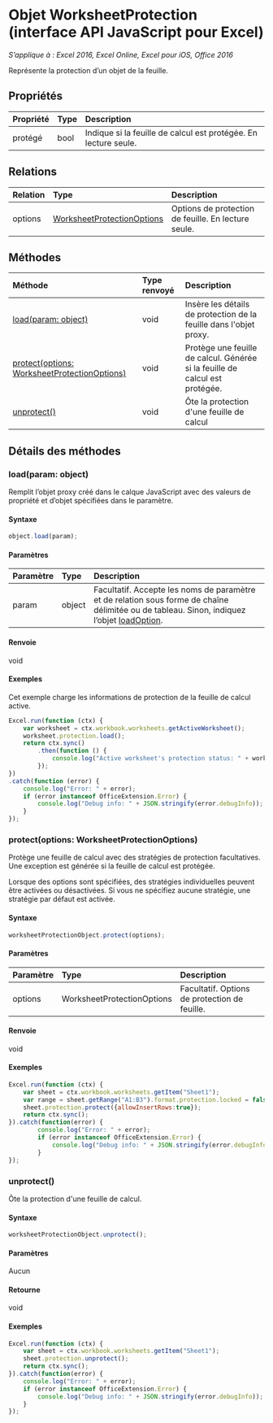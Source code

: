 # <a name="worksheetprotection-object-(javascript-api-for-excel)"></a>Objet WorksheetProtection (interface API JavaScript pour Excel)

_S’applique à : Excel 2016, Excel Online, Excel pour iOS, Office 2016_

Représente la protection d’un objet de la feuille.

## <a name="properties"></a>Propriétés

| Propriété     | Type   |Description
|:---------------|:--------|:----------|
|protégé|bool|Indique si la feuille de calcul est protégée. En lecture seule.|

## <a name="relationships"></a>Relations
| Relation | Type   |Description|
|:---------------|:--------|:----------|
|options|[WorksheetProtectionOptions](worksheetprotectionoptions.md)|Options de protection de feuille. En lecture seule.|

## <a name="methods"></a>Méthodes

| Méthode           | Type renvoyé    |Description|
|:---------------|:--------|:----------|
|[load(param: object)](#loadparam-object)|void|Insère les détails de protection de la feuille dans l'objet proxy.|
|[protect(options: WorksheetProtectionOptions)](#protectoptions-worksheetprotectionoption)|void|Protège une feuille de calcul. Générée si la feuille de calcul est protégée.|
|[unprotect()](#unprotect)|void|Ôte la protection d'une feuille de calcul|

## <a name="method-details"></a>Détails des méthodes


### <a name="load(param:-object)"></a>load(param: object)
Remplit l’objet proxy créé dans le calque JavaScript avec des valeurs de propriété et d’objet spécifiées dans le paramètre.

#### <a name="syntax"></a>Syntaxe
```js
object.load(param);
```

#### <a name="parameters"></a>Paramètres
| Paramètre    | Type   |Description|
|:---------------|:--------|:----------|
|param|object|Facultatif. Accepte les noms de paramètre et de relation sous forme de chaîne délimitée ou de tableau. Sinon, indiquez l’objet [loadOption](loadoption.md).|

#### <a name="returns"></a>Renvoie
void

#### <a name="examples"></a>Exemples
Cet exemple charge les informations de protection de la feuille de calcul active.
```js
Excel.run(function (ctx) {
    var worksheet = ctx.workbook.worksheets.getActiveWorksheet();
    worksheet.protection.load();            
    return ctx.sync()
        .then(function () {
            console.log("Active worksheet's protection status: " + worksheet.protection.protected);
        });
})
.catch(function (error) {
    console.log("Error: " + error);
    if (error instanceof OfficeExtension.Error) {
        console.log("Debug info: " + JSON.stringify(error.debugInfo));
    }
});
```

### <a name="protect(options:-worksheetprotectionoptions)"></a>protect(options: WorksheetProtectionOptions)
Protège une feuille de calcul avec des stratégies de protection facultatives. Une exception est générée si la feuille de calcul est protégée. 

Lorsque des options sont spécifiées, des stratégies individuelles peuvent être activées ou désactivées. Si vous ne spécifiez aucune stratégie, une stratégie par défaut est activée. 

#### <a name="syntax"></a>Syntaxe
```js
worksheetProtectionObject.protect(options);
```

#### <a name="parameters"></a>Paramètres
| Paramètre    | Type   |Description|
|:---------------|:--------|:----------|
|options|WorksheetProtectionOptions|Facultatif. Options de protection de feuille.|


#### <a name="returns"></a>Renvoie
void

#### <a name="examples"></a>Exemples
```js
Excel.run(function (ctx) { 
    var sheet = ctx.workbook.worksheets.getItem("Sheet1");
    var range = sheet.getRange("A1:B3").format.protection.locked = false;
    sheet.protection.protect({allowInsertRows:true});
    return ctx.sync(); 
}).catch(function(error) {
        console.log("Error: " + error);
        if (error instanceof OfficeExtension.Error) {
            console.log("Debug info: " + JSON.stringify(error.debugInfo));
        }
});

```
### <a name="unprotect()"></a>unprotect()
Ôte la protection d'une feuille de calcul. 

#### <a name="syntax"></a>Syntaxe
```js
worksheetProtectionObject.unprotect();
```

#### <a name="parameters"></a>Paramètres
Aucun

#### <a name="returns"></a>Retourne
void

#### <a name="examples"></a>Exemples
```js
Excel.run(function (ctx) { 
    var sheet = ctx.workbook.worksheets.getItem("Sheet1");  
    sheet.protection.unprotect();
    return ctx.sync(); 
}).catch(function(error) {
    console.log("Error: " + error);
    if (error instanceof OfficeExtension.Error) {
        console.log("Debug info: " + JSON.stringify(error.debugInfo));
    }
});
```